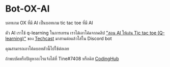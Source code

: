 # Bot-OX-AI
บอทเกม OX ที่มี AI เป็นบอทเกม tic tac toe ที่มี AI

ตัว AI เราใช้ q-learning ในการเทรน เราได้เอาโค้ดจากคลิป ["สอน AI ให้เล่น Tic tac toe (Q-learning)"](https://www.youtube.com/watch?v=Sji6vyI4WSw) ของ [Techcast](https://www.youtube.com/c/Techcast) มาสานต่อแล้วใส่ใน Discord bot

คุณสามารถเอาโค้ดบอทตัวนี้ไปใช้ต่อเลย

ถ้าพบบัคหรือปัญหาอะไรแจ้งได้ที่ Tine#7408 หรือดิส [CodingHub](้https://discord.gg/MQGENRsTQE)
